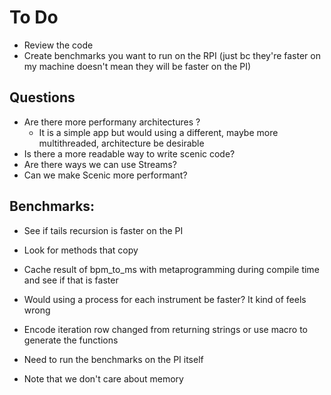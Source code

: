 # To Do

- Review the code
- Create benchmarks you want to run on the RPI (just bc they're faster on my machine doesn't mean they will be faster on the PI)

## Questions
- Are there more performany architectures ?
  - It is a simple app but would using a different, maybe more multithreaded, architecture be desirable
- Is there a more readable way to write scenic code?
- Are there ways we can use Streams?
- Can we make Scenic more performant?


## Benchmarks:
- See if tails recursion is faster on the PI
- Look for methods that copy 
- Cache result of bpm_to_ms with metaprogramming during compile time and see if that is faster
- Would using a process for each instrument be faster? It kind of feels wrong

- Encode iteration row changed from returning strings or use macro to generate the functions
- Need to run the benchmarks on the PI itself
- Note that we don't care about memory

